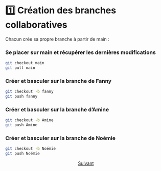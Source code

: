 # 1️⃣ Création des branches collaboratives

Chacun crée sa propre branche à partir de main :

### Se placer sur main et récupérer les dernières modifications
```bash
git checkout main
git pull main
```

### Créer et basculer sur la branche de Fanny
``` bash
git checkout -b fanny
git push fanny
```

### Créer et basculer sur la branche d’Amine
``` bash
git checkout -b Amine
git push Amine
```

### Créer et basculer sur la branche de Noémie
``` bash
git checkout -b Noémie
git push Noémie
```

<p align="center">
<a href="./jobBranch.md">Suivant</a>
</p>